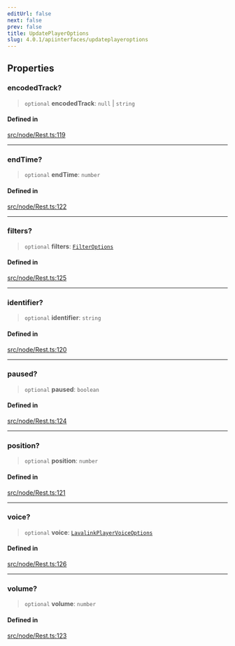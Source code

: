 ```yaml
---
editUrl: false
next: false
prev: false
title: UpdatePlayerOptions
slug: 4.0.1/apiinterfaces/updateplayeroptions
---
```


## Properties

### encodedTrack?

> `optional` **encodedTrack**: `null` | `string`

#### Defined in

[src/node/Rest.ts:119](https://github.com/shipgirlproject/shoukaku/blob/396aa531096eda327ade0f473f9807576e9ae9df/src/node/Rest.ts#L119)

***

### endTime?

> `optional` **endTime**: `number`

#### Defined in

[src/node/Rest.ts:122](https://github.com/shipgirlproject/shoukaku/blob/396aa531096eda327ade0f473f9807576e9ae9df/src/node/Rest.ts#L122)

***

### filters?

> `optional` **filters**: [`FilterOptions`](/4.0.1/api/interfaces/filteroptions/)

#### Defined in

[src/node/Rest.ts:125](https://github.com/shipgirlproject/shoukaku/blob/396aa531096eda327ade0f473f9807576e9ae9df/src/node/Rest.ts#L125)

***

### identifier?

> `optional` **identifier**: `string`

#### Defined in

[src/node/Rest.ts:120](https://github.com/shipgirlproject/shoukaku/blob/396aa531096eda327ade0f473f9807576e9ae9df/src/node/Rest.ts#L120)

***

### paused?

> `optional` **paused**: `boolean`

#### Defined in

[src/node/Rest.ts:124](https://github.com/shipgirlproject/shoukaku/blob/396aa531096eda327ade0f473f9807576e9ae9df/src/node/Rest.ts#L124)

***

### position?

> `optional` **position**: `number`

#### Defined in

[src/node/Rest.ts:121](https://github.com/shipgirlproject/shoukaku/blob/396aa531096eda327ade0f473f9807576e9ae9df/src/node/Rest.ts#L121)

***

### voice?

> `optional` **voice**: [`LavalinkPlayerVoiceOptions`](/4.0.1/api/interfaces/lavalinkplayervoiceoptions/)

#### Defined in

[src/node/Rest.ts:126](https://github.com/shipgirlproject/shoukaku/blob/396aa531096eda327ade0f473f9807576e9ae9df/src/node/Rest.ts#L126)

***

### volume?

> `optional` **volume**: `number`

#### Defined in

[src/node/Rest.ts:123](https://github.com/shipgirlproject/shoukaku/blob/396aa531096eda327ade0f473f9807576e9ae9df/src/node/Rest.ts#L123)

